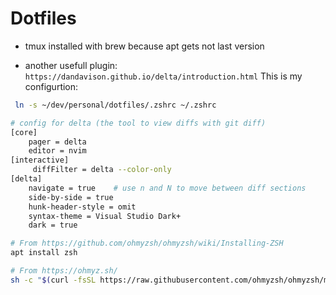 # Dotfiles

- tmux installed with brew because apt gets not last version

- another usefull plugin: `https://dandavison.github.io/delta/introduction.html`
  This is my configurtion:

```bash
 ln -s ~/dev/personal/dotfiles/.zshrc ~/.zshrc

```

```bash
# config for delta (the tool to view diffs with git diff)
[core]
    pager = delta
    editor = nvim
[interactive]
     diffFilter = delta --color-only
[delta]
    navigate = true    # use n and N to move between diff sections
    side-by-side = true
    hunk-header-style = omit
    syntax-theme = Visual Studio Dark+
    dark = true
```

```bash
# From https://github.com/ohmyzsh/ohmyzsh/wiki/Installing-ZSH
apt install zsh

# From https://ohmyz.sh/
sh -c "$(curl -fsSL https://raw.githubusercontent.com/ohmyzsh/ohmyzsh/master/tools/install.sh)"
```
